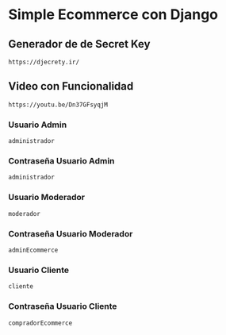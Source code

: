 # Simple Ecommerce con Django
## Generador de de Secret Key
    https://djecrety.ir/

## Video con Funcionalidad
    https://youtu.be/Dn37GFsyqjM
### Usuario Admin
    administrador
### Contraseña Usuario Admin
    administrador

### Usuario Moderador
    moderador
### Contraseña Usuario Moderador
    adminEcommerce

### Usuario Cliente
    cliente
### Contraseña Usuario Cliente
    compradorEcommerce



